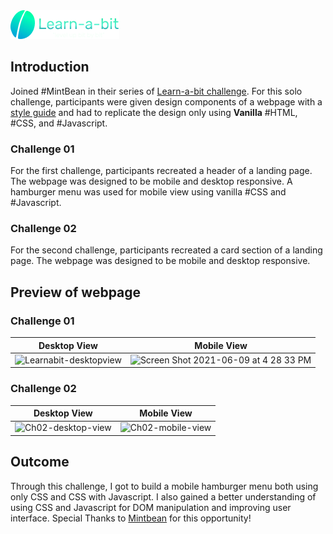 <img src="./Challenges/Challenge01/images/learnabit-logo.png" />


## Introduction

Joined #MintBean in their series of [Learn-a-bit challenge](https://mintbean.io/meets/97109cbb-58fa-4ee6-9033-1d0aade186fc). For this solo challenge, participants were given design components of a webpage with a [style guide](https://github.com/Mintbean/Learn-a-bit) and had to replicate the design only using **Vanilla** #HTML, #CSS, and #Javascript.

### Challenge 01
For the first challenge, participants recreated a header of a landing page. The webpage was designed to be mobile and desktop responsive. A hamburger menu was used for mobile view using vanilla #CSS and #Javascript.

### Challenge 02
For the second challenge, participants recreated a card section of a landing page. The webpage was designed to be mobile and desktop responsive.


## Preview of webpage 
### Challenge 01
Desktop View               |  Mobile View
:-------------------------:|:-------------------------:
<img width="850" height="600" alt="Learnabit-desktopview" src="https://user-images.githubusercontent.com/76925728/121443648-bbc1d900-c942-11eb-9c17-fa1052395eae.png"> | <img width="383" height="600" alt="Screen Shot 2021-06-09 at 4 28 33 PM" src="https://user-images.githubusercontent.com/76925728/121443658-c1b7ba00-c942-11eb-85ca-6fa3c896bdb6.png">

### Challenge 02
Desktop View               |  Mobile View
:-------------------------:|:-------------------------:
<img width="500" height="800" alt="Ch02-desktop-view" src="https://user-images.githubusercontent.com/76925728/122302149-8e32dd80-ceb6-11eb-9cea-78f79f0cddeb.png"> | <img width="383" height="800" alt="Ch02-mobile-view" src="https://user-images.githubusercontent.com/76925728/122302154-912dce00-ceb6-11eb-8e6b-a810c9ceaf2e.png"> 


## Outcome
Through this challenge, I got to build a mobile hamburger menu both using only CSS and CSS with Javascript. I also gained a better understanding of using CSS and Javascript for DOM manipulation and improving user interface. 
Special Thanks to [Mintbean](https://mintbean.io/) for this opportunity!
